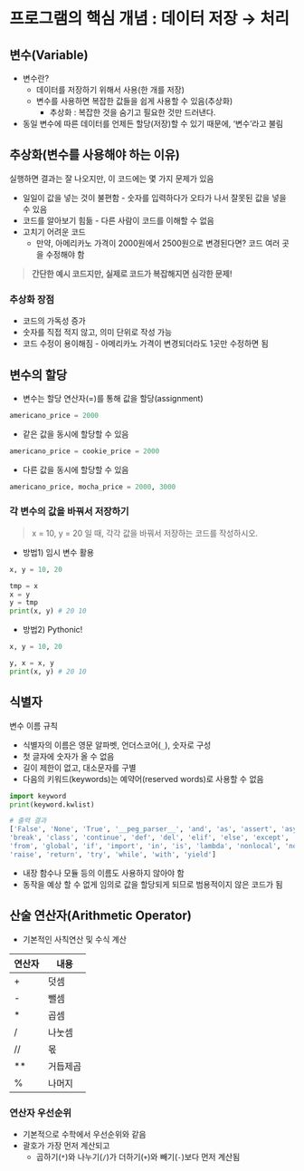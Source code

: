 # **프로그램의 핵심 개념** : **데이터 저장 → 처리**

## 변수(Variable)

- 변수란?
  - 데이터를 저장하기 위해서 사용(한 개를 저장)
  - 변수를 사용하면 복잡한 값들을 쉽게 사용할 수 있음(추상화)
    - 추상화 : 복잡한 것을 숨기고 필요한 것만 드러낸다.
- 동일 변수에 따른 데이터를 언제든 할당(저장)할 수 있기 때문에, ‘변수’라고 불림

## 추상화(변수를 사용해야 하는 이유)

실행하면 결과는 잘 나오지만, 이 코드에는 몇 가지 문제가 있음

- 일일이 값을 넣는 것이 불편함 - 숫자를 입력하다가 오타가 나서 잘못된 값을 넣을 수 있음
- 코드를 알아보기 힘듦 - 다른 사람이 코드를 이해할 수 없음
- 고치기 어려운 코드
  - 만약, 아메리카노 가격이 2000원에서 2500원으로 변경된다면? 코드 여러 곳을 수정해야 함

> **간단한 예시 코드지만, 실제로 코드가 복잡해지면 심각한 문제!**

### 추상화 장점

- 코드의 가독성 증가
- 숫자를 직접 적지 않고, 의미 단위로 작성 가능
- 코드 수정이 용이해짐 - 아메리카노 가격이 변경되더라도 1곳만 수정하면 됨

## 변수의 할당

- 변수는 할당 연산자(=)를 통해 값을 할당(assignment)

```python
americano_price = 2000
```

- 같은 값을 동시에 할당할 수 있음

```python
americano_price = cookie_price = 2000
```

- 다른 값을 동시에 할당할 수 있음

```python
americano_price, mocha_price = 2000, 3000
```

### 각 변수의 값을 바꿔서 저장하기

> x = 10, y = 20 일 때, 각각 값을 바꿔서 저장하는 코드를 작성하시오.

- 방법1) 임시 변수 활용

```python
x, y = 10, 20

tmp = x
x = y
y = tmp
print(x, y) # 20 10
```

- 방법2) Pythonic!

```python
x, y = 10, 20

y, x = x, y
print(x, y) # 20 10
```

## 식별자

변수 이름 규칙

- 식별자의 이름은 영문 알파벳, 언더스코어(`_`), 숫자로 구성
- 첫 글자에 숫자가 올 수 없음
- 길이 제한이 없고, 대소문자를 구별
- 다음의 키워드(keywords)는 예약어(reserved words)로 사용할 수 없음

```python
import keyword
print(keyword.kwlist)

# 출력 결과
['False', 'None', 'True', '__peg_parser__', 'and', 'as', 'assert', 'async', 'await', 
'break', 'class', 'continue', 'def', 'del', 'elif', 'else', 'except', 'finally', 'for', 
'from', 'global', 'if', 'import', 'in', 'is', 'lambda', 'nonlocal', 'not', 'or', 'pass',
'raise', 'return', 'try', 'while', 'with', 'yield'] 
```

- 내장 함수나 모듈 등의 이름도 사용하지 않아야 함
- 동작을 예상 할 수 없게 임의로 값을 할당되게 되므로 범용적이지 않은 코드가 됨

## 산술 연산자(Arithmetic Operator)

- 기본적인 사칙연산 및 수식 계산

| 연산자 | 내용  |
| --- | --- |
| +   | 덧셈  |
| -   | 뺄셈  |
| *   | 곱셈  |
| /   | 나눗셈 |
| //  | 몫   |
| **  | 거듭제곱 |
| %   | 나머지 |

### 연산자 우선순위

- 기본적으로 수학에서 우선순위와 같음
- 괄호가 가장 먼저 계산되고
  - 곱하기(`*`)와 나누기(`/`)가 더하기(`+`)와 빼기(`-`)보다 먼저 계산됨
